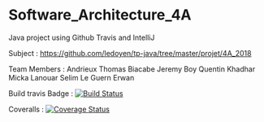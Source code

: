 # Software_Architecture_4A
Java project using Github Travis and IntelliJ

Subject : https://github.com/ledoyen/tp-java/tree/master/projet/4A_2018

Team Members :
Andrieux Thomas
Biacabe Jeremy
Boy Quentin
Khadhar Micka
Lanouar Selim
Le Guern Erwan

Build travis Badge :
[![Build Status](https://travis-ci.org/WhatTheSlime/gilded-rose.svg?branch=master)](https://travis-ci.org/WhatTheSlime/gilded-rose)

Coveralls :
[![Coverage Status](https://coveralls.io/repos/github/WhatTheSlime/gilded-rose/badge.svg?branch=master)](https://coveralls.io/github/WhatTheSlime/gilded-rose?branch=master)
